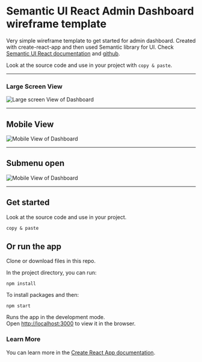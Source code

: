 # Semantic UI React Admin Dashboard wireframe template

Very simple wireframe template to get started for admin dashboard. Created with create-react-app and then used Semantic library for UI. Check [Semantic UI React documentation](https://react.semantic-ui.com/) and [github](https://github.com/Semantic-Org/Semantic-UI-React).

Look at the source code and use in your project with
`copy & paste`.

---

### Large Screen View

![Large screen View of Dashboard](https://github.com/miika1006/semantic-ui-react-admin-dashboard/raw/master/screenshots/Screenshot_1.png)

---

## Mobile View

![Mobile View of Dashboard](https://github.com/miika1006/semantic-ui-react-admin-dashboard/raw/master/screenshots/Screenshot_3.png)

---

## Submenu open

![Mobile View of Dashboard](https://github.com/miika1006/semantic-ui-react-admin-dashboard/raw/master/screenshots/Screenshot_4.png)

---

## Get started

Look at the source code and use in your project.

`copy & paste`

## Or run the app

Clone or download files in this repo.

In the project directory, you can run:

`npm install`

To install packages and then:

`npm start`

Runs the app in the development mode.<br />
Open [http://localhost:3000](http://localhost:3000) to view it in the browser.

### Learn More

You can learn more in the [Create React App documentation](https://facebook.github.io/create-react-app/docs/getting-started).
